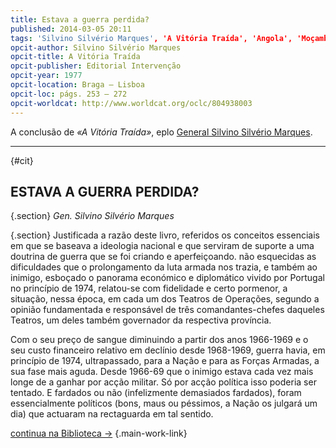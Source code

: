 ```yaml
---
title: Estava a guerra perdida?
published: 2014-03-05 20:11
tags: 'Silvino Silvério Marques', 'A Vitória Traída', 'Angola', 'Moçambique', 'Cabo Verde', 'Guiné', 'Timor'
opcit-author: Silvino Silvério Marques
opcit-title: A Vitória Traída
opcit-publisher: Editorial Intervenção
opcit-year: 1977
opcit-location: Braga — Lisboa
opcit-loc: págs. 253 – 272
opcit-worldcat: http://www.worldcat.org/oclc/804938003
---
```


A conclusão de *«A Vitória Traída»*, eplo [General Silvino Silvério Marques][1].

[1]: /book/a-vitoria-traida.html#general-silvino-silv%C3%A9rio-marques

---
{#cit}

## ESTAVA A GUERRA PERDIDA?

{.section} *Gen. Silvino Silvério Marques*

{.section} Justificada a razão deste livro, referidos os conceitos essenciais em que se baseava a ideologia nacional e que serviram
de suporte a uma doutrina de guerra que se foi criando e aperfeiçoando. não esquecidas as dificuldades que o
prolongamento da luta armada nos trazia, e também ao inimigo, esboçado o panorama económico e diplomático vivido por
Portugal no princípio de 1974, relatou-se com fidelidade e certo pormenor, a situação, nessa época, em cada um dos
Teatros de Operações, segundo a opinião fundamentada e responsável de três comandantes-chefes daqueles Teatros, um deles
também governador da respectiva província.

Com o seu preço de sangue diminuindo a partir dos anos 1966-1969 e o seu custo financeiro relativo em declínio desde
1968-1969, guerra havia, em princípio de 1974, ultrapassado, para a Nação e para as Forças Armadas, a sua fase mais
aguda. Desde 1966-69 que o inimigo estava cada vez mais longe de a ganhar por acção militar. Só por acção política isso
poderia ser tentado. E fardados ou não (infelizmente demasiados fardados), foram essencialmente políticos (bons, maus ou
péssimos, a Nação os julgará um dia) que actuaram na rectaguarda em tal sentido.

[continua na Biblioteca →](/book/a-vitoria-traida.html#estava-a-guerra-perdida)
{.main-work-link}